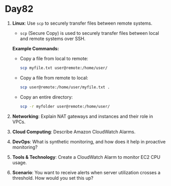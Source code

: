 # Day82 


1. **Linux**: Use `scp` to securely transfer files between remote systems.
   - `scp` (Secure Copy) is used to securely transfer files between local and remote systems over SSH.

   **Example Commands:**
   - Copy a file from local to remote:
     ```sh
     scp myfile.txt user@remote:/home/user/
     ```
   - Copy a file from remote to local:
     ```sh
     scp user@remote:/home/user/myfile.txt .
     ```
   - Copy an entire directory:
     ```sh
     scp -r myfolder user@remote:/home/user/
     ```


2. **Networking**: Explain NAT gateways and instances and their role in VPCs.

3. **Cloud Computing**: Describe Amazon CloudWatch Alarms.

4. **DevOps**: What is synthetic monitoring, and how does it help in proactive monitoring?

5. **Tools & Technology**: Create a CloudWatch Alarm to monitor EC2 CPU usage.

6. **Scenario**: You want to receive alerts when server utilization crosses a threshold. How would you set this up?

 
